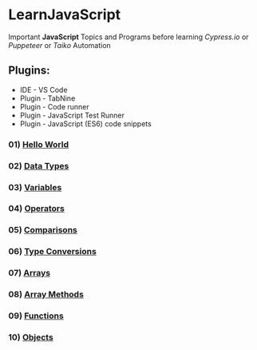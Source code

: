 # LearnJavaScript

Important **JavaScript** Topics and Programs before learning _Cypress.io_ or _Puppeteer_ or _Taiko_ Automation

## Plugins:

- IDE - VS Code
- Plugin - TabNine
- Plugin - Code runner
- Plugin - JavaScript Test Runner
- Plugin - JavaScript (ES6) code snippets

### 01) [Hello World](introduction/01_HelloWorld.js)

### 02) [Data Types](introduction/02_DataTypes.js)

### 03) [Variables](introduction/03_Variables.js)

### 04) [Operators](introduction/04_Operators.js)

### 05) [Comparisons](introduction/05_Comparisons.js)

### 06) [Type Conversions](introduction/06_TypeConversions.js)

### 07) [Arrays](introduction/07_Arrays.js)

### 08) [Array Methods](introduction/08_ArrayMethods.js)

### 09) [Functions](introduction/09_Functions.js)

### 10) [Objects](introduction/10_Objects.js)

